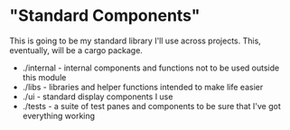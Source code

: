 # "Standard Components"

This is going to be my standard library I'll use across projects. This, eventually, will be a cargo package.

* ./internal - internal components and functions not to be used outside this module
* ./libs - libraries and helper functions intended to make life easier
* ./ui - standard display components I use
* ./tests - a suite of test panes and components to be sure that I've got everything working